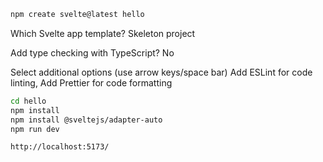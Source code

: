 ```sh  
npm create svelte@latest hello
```

Which Svelte app template?
Skeleton project

Add type checking with TypeScript?
No

Select additional options (use arrow keys/space bar)
Add ESLint for code linting, Add Prettier for code formatting

```sh  
cd hello
npm install
npm install @sveltejs/adapter-auto
npm run dev 

http://localhost:5173/
```
